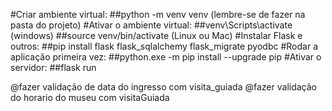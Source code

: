 #Criar ambiente virtual:
	##python -m venv venv (lembre-se de fazer na pasta do projeto)
#Ativar o ambiente virtual:
	##venv\Scripts\activate (windows)
	##source venv/bin/activate (Linux ou Mac)
#Instalar Flask e outros:
	##pip install flask flask_sqlalchemy flask_migrate pyodbc
#Rodar a aplicação primeira vez:
	##python.exe -m pip install --upgrade pip
#Ativar o servidor:
	##flask run

@fazer validação de data do ingresso com visita_guiada
@fazer validação do horario do museu com visitaGuiada